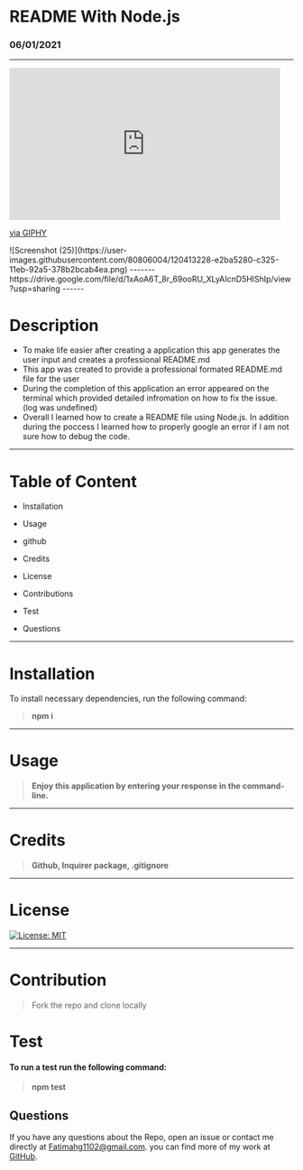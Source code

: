 # README With Node.js  
### 06/01/2021
-------
<iframe src="https://giphy.com/embed/FNoBbpuovVGJVtUm95" width="480" height="270" frameBorder="0" class="giphy-embed" allowFullScreen></iframe><p><a href="https://giphy.com/gifs/FNoBbpuovVGJVtUm95">via GIPHY</a></p>
![Screenshot (25)](https://user-images.githubusercontent.com/80806004/120413228-e2ba5280-c325-11eb-92a5-378b2bcab4ea.png)
-------
https://drive.google.com/file/d/1xAoA6T_8r_69ooRU_XLyAIcnD5HlShIp/view?usp=sharing
------

# Description

- To make life easier after creating a application this app generates the user input and creates a professional README.md
- This app was created to provide a professional formated README.md file for the user
- During the completion of this application an error appeared on the terminal which provided detailed infromation on how to fix the issue. (log was undefined)
- Overall I learned how to create a README file using Node.js. In addition during the poccess I learned how to properly google an error if I am not sure how to debug the code. 

------

# Table of Content
- Installation

- Usage

- github

- Credits

- License 

- Contributions 

- Test

- Questions 
----------
# Installation
To install necessary dependencies, run the following command:

>**npm i**
--------
# Usage
>**Enjoy this application by entering your response in the command-line.**
---------
# Credits
>**Github, Inquirer package, .gitignore**
------
# License

[![License: MIT](https://img.shields.io/badge/License-MIT-yellow.svg)](https://opensource.org/licenses/MIT) 


------
# Contribution
>Fork the repo and clone locally  

# Test
#### To run a test run the following command:

>**npm test**

## Questions
 If you have any questions about the Repo, open an issue or contact me directly at <Fatimahg1102@gmail.com>. you can find more of my work at [GitHub](https://github.com/Fatimah2014).
